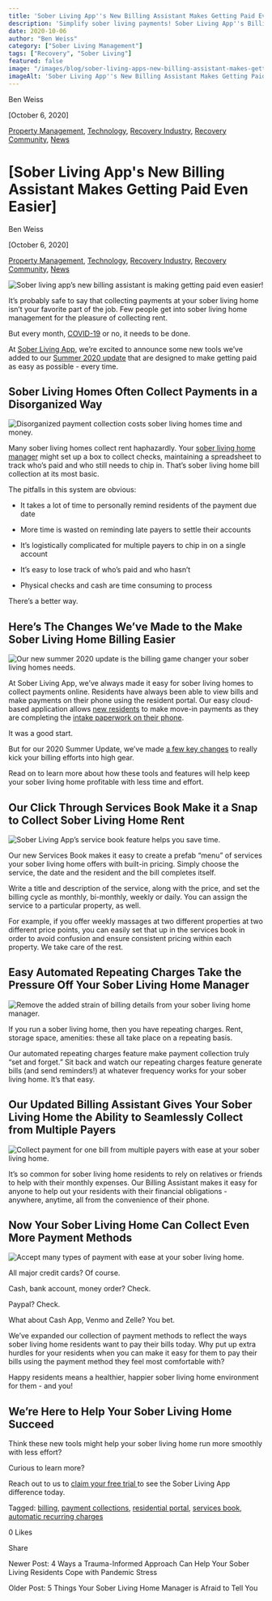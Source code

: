 ```yaml
---
title: 'Sober Living App''s New Billing Assistant Makes Getting Paid Even Easier'
description: 'Simplify sober living payments! Sober Living App''s Billing Assistant (Oct 2020) automates rent, handles multiple payers & more payment methods. Get paid easier!'
date: 2020-10-06
author: "Ben Weiss"
category: ["Sober Living Management"]
tags: ["Recovery", "Sober Living"]
featured: false
image: "/images/blog/sober-living-apps-new-billing-assistant-makes-getting-paid-even-easier/Screenshot_2020-10-01_at_11.59.57_AM.jpg"
imageAlt: 'Sober Living App''s New Billing Assistant Makes Getting Paid Even Easier'
---
```


Ben Weiss

[October 6, 2020]

[Property Management](/sober-living-app-blog/category/Property+Management), [Technology](/sober-living-app-blog/category/Technology), [Recovery Industry](/sober-living-app-blog/category/Recovery+Industry), [Recovery Community](/sober-living-app-blog/category/Recovery+Community), [News](/sober-living-app-blog/category/News)

#  [Sober Living App's New Billing Assistant Makes Getting Paid Even Easier]

Ben Weiss

[October 6, 2020]

[Property Management](/sober-living-app-blog/category/Property+Management), [Technology](/sober-living-app-blog/category/Technology), [Recovery Industry](/sober-living-app-blog/category/Recovery+Industry), [Recovery Community](/sober-living-app-blog/category/Recovery+Community), [News](/sober-living-app-blog/category/News)

![Sober living app’s new billing assistant is making getting paid even easier!](/images/blog/sober-living-apps-new-billing-assistant-makes-getting-paid-even-easier/Screenshot_2020-10-01_at_1.02.51_PM.png)

It’s probably safe to say that collecting payments at your sober living home isn’t your favorite part of the job. Few people get into sober living home management for the pleasure of collecting rent. 

But every month, [COVID-19](/sober-living-app-blog/3-coronavirus-changes-your-sober-living-home-needs-to-make-this-week) or no, it needs to be done. 

At [Sober Living App](/), we’re excited to announce some new tools we’ve added to our [Summer 2020 update](https://info.behavehealth.com/en/behave-health-summer-2020-update) that are designed to make getting paid as easy as possible - every time.

## Sober Living Homes Often Collect Payments in a Disorganized Way

![Disorganized payment collection costs sober living homes time and money.](/images/blog/sober-living-apps-new-billing-assistant-makes-getting-paid-even-easier/Screenshot_2020-10-01_at_1.03.50_PM.png)

Many sober living homes collect rent haphazardly. Your [sober living home manager](/sober-living-app-blog/5-things-your-sober-living-home-manager-is-afraid-to-tell-you) might set up a box to collect checks, maintaining a spreadsheet to track who’s paid and who still needs to chip in. That’s sober living home bill collection at its most basic.

The pitfalls in this system are obvious:

  * It takes a lot of time to personally remind residents of the payment due date 

  * More time is wasted on reminding late payers to settle their accounts 

  * It’s logistically complicated for multiple payers to chip in on a single account 

  * It’s easy to lose track of who’s paid and who hasn’t

  * Physical checks and cash are time consuming to process  

There’s a better way.

## Here’s The Changes We’ve Made to the Make Sober Living Home Billing Easier 

![Our new summer 2020 update is the billing game changer your sober living homes needs.](/images/blog/sober-living-apps-new-billing-assistant-makes-getting-paid-even-easier/image-asset.png)

At Sober Living App, we’ve always made it easy for sober living homes to collect payments online. Residents have always been able to view bills and make payments on their phone using the resident portal. Our easy cloud-based application allows [new residents](https://soberlivingapp.com/sober-living-app-blog/2020/3/17/mastering-admissions-at-your-sober-living-home) to make move-in payments as they are completing the [intake paperwork on their phone](https://soberlivingapp.com/sober-living-app-blog/2020/6/30/heres-what-you-need-to-start-including-in-your-sober-living-home-resident-agreements). 

It was a good start. 

But for our 2020 Summer Update, we’ve made [a few key changes](/sober-living-app-blog/chaotic-admissions-and-billing-check-out-sober-living-apps-admissions-20-update) to really kick your billing efforts into high gear. 

Read on to learn more about how these tools and features will help keep your sober living home profitable with less time and effort. 

## Our Click Through Services Book Make it a Snap to Collect Sober Living Home Rent 

![Sober Living App’s service book feature helps you save time.](/images/blog/sober-living-apps-new-billing-assistant-makes-getting-paid-even-easier/Screenshot_2020-10-01_at_11.59.46_AM.jpg)

Our new Services Book makes it easy to create a prefab “menu” of services your sober living home offers with built-in pricing. Simply choose the service, the date and the resident and the bill completes itself. 

Write a title and description of the service, along with the price, and set the billing cycle as monthly, bi-monthly, weekly or daily. You can assign the service to a particular property, as well. 

For example, if you offer weekly massages at two different properties at two different price points, you can easily set that up in the services book in order to avoid confusion and ensure consistent pricing within each property. We take care of the rest.

## Easy Automated Repeating Charges Take the Pressure Off Your Sober Living Home Manager 

 

![Remove the added strain of billing details from your sober living home manager.](/images/blog/sober-living-apps-new-billing-assistant-makes-getting-paid-even-easier/Screenshot_2020-10-01_at_1.08.48_PM.png)

 

If you run a sober living home, then you have repeating charges. Rent, storage space, amenities: these all take place on a repeating basis. 

Our automated repeating charges feature make payment collection truly “set and forget.” Sit back and watch our repeating charges feature generate bills (and send reminders!) at whatever frequency works for your sober living home. It’s that easy.  

## Our Updated Billing Assistant Gives Your Sober Living Home the Ability to Seamlessly Collect from Multiple Payers 

![Collect payment for one bill from multiple payers with ease at your sober living home.](/images/blog/sober-living-apps-new-billing-assistant-makes-getting-paid-even-easier/Screenshot_2020-10-01_at_1.09.22_PM.png)

It’s so common for sober living home residents to rely on relatives or friends to help with their monthly expenses. Our Billing Assistant makes it easy for anyone to help out your residents with their financial obligations - anywhere, anytime, all from the convenience of their phone.

## Now Your Sober Living Home Can Collect Even More Payment Methods

![Accept many types of payment with ease at your sober living home.](/images/blog/sober-living-apps-new-billing-assistant-makes-getting-paid-even-easier/Screenshot_2020-10-01_at_11.59.57_AM.jpg)

All major credit cards? Of course. 

Cash, bank account, money order? Check. 

Paypal? Check. 

What about Cash App, Venmo and Zelle? You bet. 

We’ve expanded our collection of payment methods to reflect the ways sober living home residents want to pay their bills today. Why put up extra hurdles for your residents when you can make it easy for them to pay their bills using the payment method they feel most comfortable with? 

Happy residents means a healthier, happier sober living home environment for them - and you!

## We’re Here to Help Your Sober Living Home Succeed 

Think these new tools might help your sober living home run more smoothly with less effort? 

Curious to learn more? 

Reach out to us to [claim your free trial ](https://behavehealth.com/get-started)to see the Sober Living App difference today. 

Tagged: [billing](/sober-living-app-blog/tag/billing), [payment collections](/sober-living-app-blog/tag/payment+collections), [residential portal](/sober-living-app-blog/tag/residential+portal), [services book](https://soberlivingapp.com/sober-living-app-blog/tag/services+book), [automatic recurring charges](https://soberlivingapp.com/sober-living-app-blog/tag/automatic+recurring+charges)

0 Likes

Share

Newer Post: 4 Ways a Trauma-Informed Approach Can Help Your Sober Living Residents Cope with Pandemic Stress

Older Post: 5 Things Your Sober Living Home Manager is Afraid to Tell You